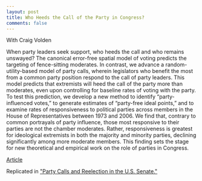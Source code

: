 ```yaml
---
layout: post
title: Who Heeds the Call of the Party in Congress?
comments: false
---
```


With Craig Volden

When party leaders seek support, who heeds the call and who remains unswayed? The canonical error-free spatial model of voting predicts the targeting of fence-sitting moderates. In contrast, we advance a random-utility-based model of party calls, wherein legislators who benefit the most from a common party position respond to the call of party leaders. This model predicts that extremists will heed the call of the party more than moderates, even upon controlling for baseline rates of voting with the party. To test this prediction, we develop a new method to identify “party-influenced votes,” to generate estimates of “party-free ideal points,” and to examine rates of responsiveness to political parties across members in the House of Representatives between 1973 and 2006. We find that, contrary to common portrayals of party influence, those most responsive to their parties are not the chamber moderates. Rather, responsiveness is greatest for ideological extremists in both the majority and minority parties, declining significantly among more moderate members. This finding sets the stage for new theoretical and empirical work on the role of parties in Congress.

[Article](http://www.journals.uchicago.edu/doi/abs/10.1017/S0022381613000480)

Replicated in ["Party Calls and Reelection in the U.S. Senate."](https://dataverse.harvard.edu/dataset.xhtml?persistentId=doi:10.7910/DVN/6NDYHC&version=1.0)
